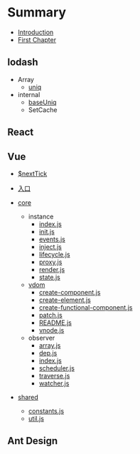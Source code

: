 # Summary

* [Introduction](README.md)
* [First Chapter](chapter1.md)

## lodash

* Array
  * [uniq](lodash/uniq.md)
* internal
  * [baseUniq](/lodash/interenal/baseuniq.md)
  * SetCache

## React

## Vue

* [$nextTick](vue/nexttick.md)
* [入口](/vue/entry.md)
* [core](/vue/core/instance/README.md)
  * instance
    * [index.js](/vue/core/instance/index.md)
    * [init.js](/vue/core/instance/init.md)
    * [events.js](/vue/core/instance/events.md)
    * [inject.js](/vue/core/instance/inject.md)
    * [lifecycle.js](/vue/core/instance/lifecycle.md)
    * [proxy.js](/vue/core/instance/proxy.md)
    * [render.js](/vue/core/instance/render.md)
    * [state.js](/vue/coreinstance//state.md)
  * [vdom](/vue/core/vdom/README.md)
    * [create-component.js](/vue/core/vdom/create-component.md)
    * [create-element.js](/vue/core/vdom/create-element.md)
    * [create-functional-component.js](/vue/core/vdom/create-functional-component.md)
    * [patch.js](/vue/core/vdom/patch.md)
    * [README.js](/vue/core/vdom/README.md)
    * [vnode.js](/vue/core/vdom/vnode.md)
  * observer
    * [array.js](/vue/core/observer/array.md)
    * [dep.js](/vue/core/observer/dep.md)
    * [index.js](/vue/core/observer/index.md)
    * [scheduler.js](/vue/core/observer/scheduler.md)
    * [traverse.js](/vue/core/observer/traverse.md)
    * [watcher.js](/vue/core/observer/watcher.md)
    
* [shared](/vue/shared/README.md)
  * [constants.js](/vue/shared/constants.md)
  * [util.js](/vue/shared/util.md)
## Ant Design



